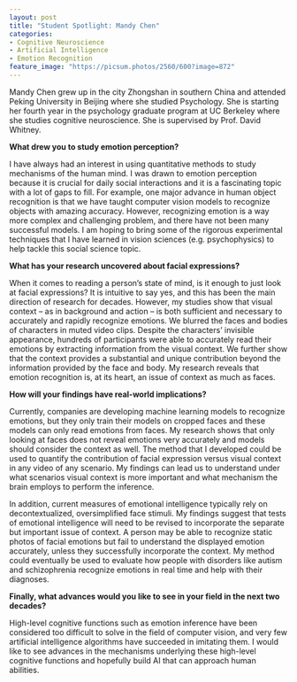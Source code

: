 ```yaml
---
layout: post
title: "Student Spotlight: Mandy Chen"
categories: 
- Cognitive Neuroscience
- Artificial Intelligence
- Emotion Recognition 
feature_image: "https://picsum.photos/2560/600?image=872"
---
```

Mandy Chen grew up in the city Zhongshan in southern China and attended Peking University in Beijing where she studied Psychology. 
She is starting her fourth year in the psychology graduate program at UC Berkeley where she studies cognitive neuroscience. She 
is supervised by Prof. David Whitney. 

**What drew you to study emotion perception?**

I have always had an interest in using quantitative methods to study mechanisms of the human mind. I was drawn to emotion perception because it is crucial for daily social interactions and it is a fascinating topic with a lot of gaps to fill. For example, one major advance in human object recognition is that we have taught computer vision models to recognize objects with amazing accuracy. However, recognizing emotion is a way more complex and challenging problem, and there have not been many successful models. I am hoping to bring some of the rigorous experimental techniques that I have learned in vision sciences (e.g. psychophysics) to help tackle this social science topic.

**What has your research uncovered about facial expressions?**

When it comes to reading a person’s state of mind, is it enough to just look at facial expressions? It is intuitive to say yes, and this has been the main direction of research for decades. However, my studies show that visual context – as in background and action – is both sufficient and necessary to accurately and rapidly recognize emotions. We blurred the faces and bodies of characters in muted video clips. Despite the characters’ invisible appearance, hundreds of participants were able to accurately read their emotions by extracting information from the visual context. We further show that the context provides a substantial and unique contribution beyond the information provided by the face and body. My research reveals that emotion recognition is, at its heart, an issue of context as much as faces.

**How will your findings have real-world implications?**

Currently, companies are developing machine learning models to recognize emotions, but they only train their models on cropped faces and these models can only read emotions from faces. My research shows that only looking at faces does not reveal emotions very accurately and models should consider the context as well. The method that I developed could be used to quantify the contribution of facial expression versus visual context in any video of any scenario. My findings can lead us to understand under what scenarios visual context is more important and what mechanism the brain employs to perform the inference.

In addition, current measures of emotional intelligence typically rely on decontextualized, oversimplified face stimuli. My findings suggest that tests of emotional intelligence will need to be revised to incorporate the separate but important issue of context. A person may be able to recognize static photos of facial emotions but fail to understand the displayed emotion accurately, unless they successfully incorporate the context. My method could eventually be used to evaluate how people with disorders like autism and schizophrenia recognize emotions in real time and help with their diagnoses.

**Finally, what advances would you like to see in your field in the next two decades?**

High-level cognitive functions such as emotion inference have been considered too difficult to solve in the field of computer vision, and very few artificial intelligence algorithms have succeeded in imitating them. I would like to see advances in the mechanisms underlying these high-level cognitive functions and hopefully build AI that can approach human abilities.